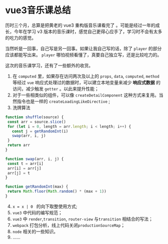 # vue3音乐课总结

历时三个月，总算是把黄老的 vue3 重构版音乐课看完了 。可能是经过一年的成长，今年在学习 v3 版本的音乐课时，感觉自己更得心应手了，学习时不会有太多的吃力的感觉。

当然听是一回事，自己写是另一回事。如果让我自己写的话，除了 <code>player</code> 的部分应该都能写出来。 <code>player</code> 哪怕视频看懂了，真要自己独立写，还是比较吃力的。

这次的音乐课学习，还有了一些额外的收货。
1. 在 <code>computed</code> 里，如果存在访问两次及以上的 <code>props</code>, <code>data</code>, <code>computed</code>, <code>method</code> 等经过 <code>vue</code> 响应式处理过的数据时，可以建立本地变量来减少 <b>响应式数据</b> 的访问，减少触发 <code>getter</code> 。以此来提升性能；
2. 对于一些相类似的组件，可以像 <code>createDetailComponent</code> 这种方式来复用。当然指令也是一样的 <code>createLoadingLikeDirective</code> ;
3. 洗牌算法
 ```js
 function shuffle(source) {
  const arr = source.slice()
  for (let i = 0, length = arr.length; i < length; i++) {
    const j = getRandomInt(i)
    swap(arr, i, j)
  }
  return arr
}

function swap(arr, i, j) {
  const t = arr[i]
  arr[i] = arr[j]
  arr[j] = t
}

function getRandomInt(max) {
  return Math.floor(Math.random() * (max + 1))
}
 ```
4. <code>x = x | 0 </code> 的向下取整使用方式;
5. <code>vue3</code> 中代码的编写规范；
6. <code>vue3</code> 中 <code>render</code>,<code>transition</code>, <code>router-view</code> 与<code>transition</code> 相结合的写法；
7. <code>webpack</code> 打包分析，线上代码关闭<code>productionSourceMap</code>；
8. <code>node</code> 相关的一些知识。
9. ……